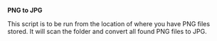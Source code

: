 **PNG to JPG**

This script is to be run from the location of where you have PNG files stored. It will scan the folder and convert all found PNG files to JPG. 
